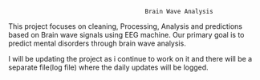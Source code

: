                                           Brain Wave Analysis
This project focuses on cleaning, Processing, Analysis and predictions based on Brain wave signals using EEG machine. Our primary goal is to predict mental disorders through brain wave analysis.

I will be updating the project as i continue to work on it and there will be a separate file(log file) where the daily updates will be logged.
